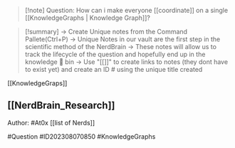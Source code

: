 
>[!note] Question: 
> How can i make everyone [[coordinate]] on a single [[KnowledgeGraphs | Knowledge Graph]]?


>[!summary] 
>-> Create Unique notes from the Command Pallete(Ctrl+P)
>-> Unique Notes in our vault are the first step in the scientific method of the NerdBrain
-> These notes will allow us to track the lifecycle of the question and hopefully end up in the knowledge 🧠 bin
-> Use "[[]]" to create links to notes (they dont have to exist yet) and create an ID # using the unique title created 


[[KnowledgeGraps]]

[[NerdBrain_Research]]
---


Author: #At0x [[list of Nerds]]

#Question #ID202308070850 #KnowledgeGraphs 